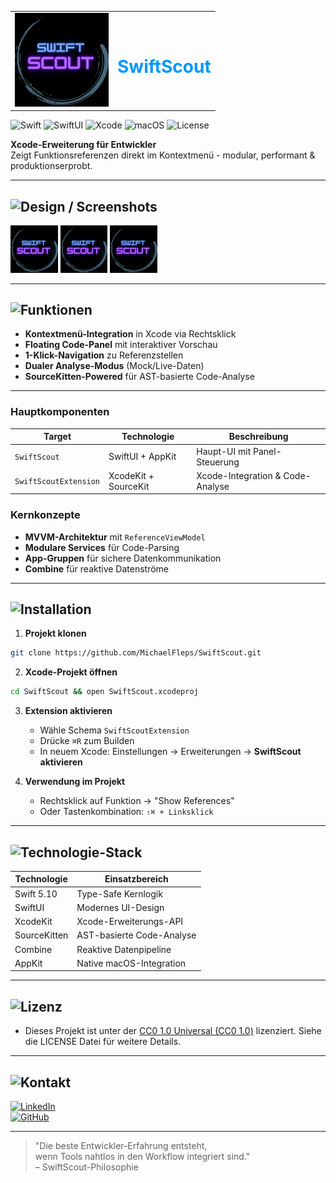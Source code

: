 <table>
  <tr>   
    <td>
      <img src="https://github.com/NEO849/SwiftScout/blob/main/swiftscout_logo.png?raw=true" alt="SwiftScout Icon" width="150" />
    </td>
    <td>
      <h1 style="color: #0096FF;">SwiftScout</h1>
    </td>
  </tr>
</table>

![Swift](https://img.shields.io/badge/Swift-5.10-0096FF?logo=swift&logoColor=black)
![SwiftUI](https://img.shields.io/badge/SwiftUI-3.0-0096FF?logo=swift&logoColor=black)
![Xcode](https://img.shields.io/badge/Xcode-15+-0096FF?logo=xcode&logoColor=black)
![macOS](https://img.shields.io/badge/macOS-12+-0096FF?logo=apple&logoColor=black)
![License](https://img.shields.io/badge/License-MIT-0096FF?logo=open-source-initiative&logoColor=black)

**Xcode-Erweiterung für Entwickler**  
Zeigt Funktionsreferenzen direkt im Kontextmenü - modular, performant & produktionserprobt.

---

## ![Design / Screenshots](https://img.shields.io/badge/Design-%230096FF?style=for-the-badge&logo=none)

<div>
  <img src="https://github.com/NEO849/SwiftScout/blob/main/swiftscout_logo.png?raw=true" alt="Screenshot 1" width="15%" />
  <img src="https://github.com/NEO849/SwiftScout/blob/main/swiftscout_logo.png?raw=true" alt="Screenshot 2" width="15%" />
  <img src="https://github.com/NEO849/SwiftScout/blob/main/swiftscout_logo.png?raw=true" alt="Screenshot 3" width="15%" />
</div>

---

## ![Funktionen](https://img.shields.io/badge/Funktionen-%230096FF?style=for-the-badge&logo=none)

- **Kontextmenü-Integration** in Xcode via Rechtsklick
- **Floating Code-Panel** mit interaktiver Vorschau
- **1-Klick-Navigation** zu Referenzstellen
- **Dualer Analyse-Modus** (Mock/Live-Daten)
- **SourceKitten-Powered** für AST-basierte Code-Analyse

---

### Hauptkomponenten

| Target                | Technologie          | Beschreibung                      |
|-----------------------|----------------------|-----------------------------------|
| `SwiftScout`          | SwiftUI + AppKit     | Haupt-UI mit Panel-Steuerung      |
| `SwiftScoutExtension` | XcodeKit + SourceKit | Xcode-Integration & Code-Analyse  |

### Kernkonzepte
- **MVVM-Architektur** mit `ReferenceViewModel`
- **Modulare Services** für Code-Parsing
- **App-Gruppen** für sichere Datenkommunikation
- **Combine** für reaktive Datenströme

---

## ![Installation](https://img.shields.io/badge/Installation-%230096FF?style=for-the-badge&logo=none)

1. **Projekt klonen**
```bash
git clone https://github.com/MichaelFleps/SwiftScout.git
```

2. **Xcode-Projekt öffnen**
```bash
cd SwiftScout && open SwiftScout.xcodeproj
```

3. **Extension aktivieren**
   - Wähle Schema `SwiftScoutExtension`
   - Drücke `⌘R` zum Builden
   - In neuem Xcode: Einstellungen → Erweiterungen → **SwiftScout aktivieren**

4. **Verwendung im Projekt**
   - Rechtsklick auf Funktion → "Show References"
   - Oder Tastenkombination: `⇧⌘ + Linksklick`

---

## ![Technologie-Stack](https://img.shields.io/badge/Technologie--Stack-%230096FF?style=for-the-badge&logo=none)

| Technologie       | Einsatzbereich               |
|-------------------|------------------------------|
| Swift 5.10        | Type-Safe Kernlogik          |
| SwiftUI           | Modernes UI-Design           |
| XcodeKit          | Xcode-Erweiterungs-API       |
| SourceKitten      | AST-basierte Code-Analyse    |
| Combine           | Reaktive Datenpipeline       |
| AppKit            | Native macOS-Integration     |

--- 

## ![Lizenz](https://img.shields.io/badge/Lizenz-%230096FF?style=for-the-badge&logo=none)

- Dieses Projekt ist unter der [CC0 1.0 Universal (CC0 1.0)](https://github.com/NEO849/Sports-Almanach/tree/main#) lizenziert. Siehe die LICENSE Datei für weitere Details.

---

## ![Kontakt](https://img.shields.io/badge/Kontakt-%230096FF?style=for-the-badge&logo=none)

[![LinkedIn](https://img.shields.io/badge/LinkedIn-Michael_Fleps-0096FF?logo=linkedin)](https://www.linkedin.com/in/michael-fleps-neo849/)  
[![GitHub](https://img.shields.io/badge/GitHub-@MichaelFleps-0096FF?logo=github)](https://github.com/MichaelFleps)

---

> "Die beste Entwickler-Erfahrung entsteht,  
> wenn Tools nahtlos in den Workflow integriert sind."  
> – SwiftScout-Philosophie
